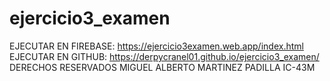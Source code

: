 # ejercicio3_examen
EJECUTAR EN FIREBASE: https://ejercicio3examen.web.app/index.html
EJECUTAR EN GITHUB: https://derpycranel01.github.io/ejercicio3_examen/
DERECHOS RESERVADOS MIGUEL ALBERTO MARTINEZ PADILLA IC-43M
